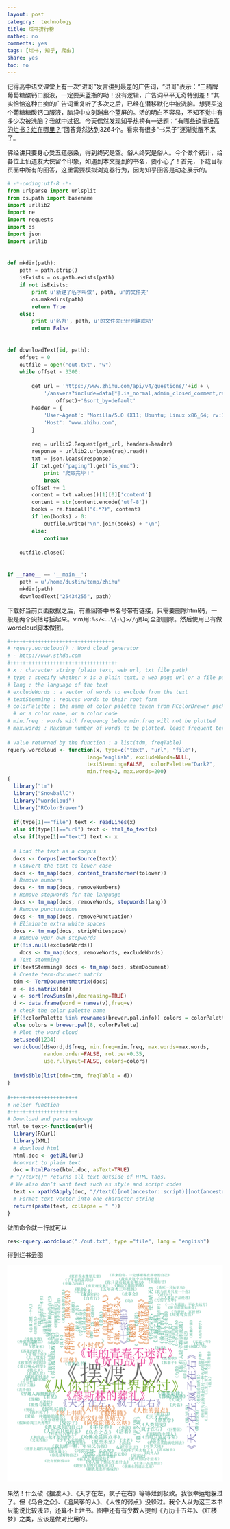 ```yaml
---
layout: post
category:  technology
title: 烂书排行榜
matheq: no
comments: yes
tags: [烂书, 知乎, 爬虫]
share: yes
toc: no
---
```

记得高中语文课堂上有一次“进哥”发言讲到最差的广告词，“进哥”表示：“三精牌葡萄糖酸钙口服液，一定要买蓝瓶的呦！没有逻辑，广告词平平无奇特别差！”其实恰恰这种白痴的广告词重复听了多次之后，已经在潜移默化中被洗脑。想要买这个葡糖糖酸钙口服液，脑袋中立刻蹦出个蓝屏的。活的明白不容易，不知不觉中有多少次被洗脑？我就中过招。今天偶然发现知乎热榜有一话题：“[有哪些销量极高的烂书？烂在哪里？](https://www.zhihu.com/question/25434255)”回答竟然达到3264个。看来有很多“书呆子”逐渐觉醒不呆了。

佛经讲只要身心受五蕴感染，得到终究是空。俗人终究是俗人。今个做个统计，给各位上仙道友大侠留个印象，如遇到本文提到的书名，要小心了！首先，下载目标页面中所有的回答，这里需要模拟浏览器行为，因为知乎回答是动态展示的。

```python
# -*-coding:utf-8 -*-
from urlparse import urlsplit
from os.path import basename
import urllib2
import re
import requests
import os
import json
import urllib


def mkdir(path):
    path = path.strip()
    isExists = os.path.exists(path)
    if not isExists:
        print u'新建了名字叫做', path, u'的文件夹'
        os.makedirs(path)
        return True
    else:
        print u'名为', path, u'的文件夹已经创建成功'
        return False


def downloadText(id, path):
    offset = 0
    outfile = open("out.txt", "w")
    while offset < 3300:

        get_url = 'https://www.zhihu.com/api/v4/questions/'+id + \
            '/answers?include=data[*].is_normal,admin_closed_comment,reward_info,is_collapsed,annotation_action,annotation_detail,collapse_reason,is_sticky,collapsed_by,suggest_edit,comment_count,can_comment,content,editable_content,voteup_count,reshipment_settings,comment_permission,created_time,updated_time,review_info,relevant_info,question,excerpt,relationship.is_authorized,is_author,voting,is_thanked,is_nothelp;data[*].mark_infos[*].url;data[*].author.follower_count,badge[*].topics&limit=5&offset='+str(
                offset)+'&sort_by=default'
        header = {
            'User-Agent': "Mozilla/5.0 (X11; Ubuntu; Linux x86_64; rv:34.0) Gecko/20100101 Firefox/34.0",
            'Host': "www.zhihu.com",
        }

        req = urllib2.Request(get_url, headers=header)
        response = urllib2.urlopen(req).read()
        txt = json.loads(response)
        if txt.get("paging").get("is_end"):
            print "爬取完毕！"
            break
        offset += 1
        content = txt.values()[1][0]['content']
        content = str(content.encode('utf-8'))
        books = re.findall("《.*?》", content)
        if len(books) > 0:
            outfile.write("\n".join(books) + "\n")
        else:
            continue

    outfile.close()


if __name__ == '__main__':
    path = u'/home/dustin/temp/zhihu'
    mkdir(path)
    downloadText("25434255", path)

```





下载好当前页面数据之后，有些回答中书名号带有链接，只需要删除html码，一般是两个尖括号括起来。vim用`:%s/<..\{-\}>//g`即可全部删除。然后使用已有做wordcloud脚本做图。

```R
#++++++++++++++++++++++++++++++++++
# rquery.wordcloud() : Word cloud generator
# - http://www.sthda.com
#+++++++++++++++++++++++++++++++++++
# x : character string (plain text, web url, txt file path)
# type : specify whether x is a plain text, a web page url or a file path
# lang : the language of the text
# excludeWords : a vector of words to exclude from the text
# textStemming : reduces words to their root form
# colorPalette : the name of color palette taken from RColorBrewer package, 
  # or a color name, or a color code
# min.freq : words with frequency below min.freq will not be plotted
# max.words : Maximum number of words to be plotted. least frequent terms dropped

# value returned by the function : a list(tdm, freqTable)
rquery.wordcloud <- function(x, type=c("text", "url", "file"), 
                          lang="english", excludeWords=NULL, 
                          textStemming=FALSE,  colorPalette="Dark2",
                          min.freq=3, max.words=200)
{ 
  library("tm")
  library("SnowballC")
  library("wordcloud")
  library("RColorBrewer") 
  
  if(type[1]=="file") text <- readLines(x)
  else if(type[1]=="url") text <- html_to_text(x)
  else if(type[1]=="text") text <- x
  
  # Load the text as a corpus
  docs <- Corpus(VectorSource(text))
  # Convert the text to lower case
  docs <- tm_map(docs, content_transformer(tolower))
  # Remove numbers
  docs <- tm_map(docs, removeNumbers)
  # Remove stopwords for the language 
  docs <- tm_map(docs, removeWords, stopwords(lang))
  # Remove punctuations
  docs <- tm_map(docs, removePunctuation)
  # Eliminate extra white spaces
  docs <- tm_map(docs, stripWhitespace)
  # Remove your own stopwords
  if(!is.null(excludeWords)) 
    docs <- tm_map(docs, removeWords, excludeWords) 
  # Text stemming
  if(textStemming) docs <- tm_map(docs, stemDocument)
  # Create term-document matrix
  tdm <- TermDocumentMatrix(docs)
  m <- as.matrix(tdm)
  v <- sort(rowSums(m),decreasing=TRUE)
  d <- data.frame(word = names(v),freq=v)
  # check the color palette name 
  if(!colorPalette %in% rownames(brewer.pal.info)) colors = colorPalette
  else colors = brewer.pal(8, colorPalette) 
  # Plot the word cloud
  set.seed(1234)
  wordcloud(d$word,d$freq, min.freq=min.freq, max.words=max.words,
            random.order=FALSE, rot.per=0.35, 
            use.r.layout=FALSE, colors=colors)
  
  invisible(list(tdm=tdm, freqTable = d))
}

#++++++++++++++++++++++
# Helper function
#++++++++++++++++++++++
# Download and parse webpage
html_to_text<-function(url){
  library(RCurl)
  library(XML)
  # download html
  html.doc <- getURL(url)  
  #convert to plain text
  doc = htmlParse(html.doc, asText=TRUE)
 # "//text()" returns all text outside of HTML tags.
 # We also don’t want text such as style and script codes
  text <- xpathSApply(doc, "//text()[not(ancestor::script)][not(ancestor::style)][not(ancestor::noscript)][not(ancestor::form)]", xmlValue)
  # Format text vector into one character string
  return(paste(text, collapse = " "))
}
```



做图命令就一行就可以

```R
res<-rquery.wordcloud("./out.txt", type ="file", lang = "english")
```
得到烂书云图

<a class="fancybox" rel="gallery1" href="https://raw.githubusercontent.com/dustincys/cn/assets/wordcloud.png" title="wordcloud"><img src="https://raw.githubusercontent.com/dustincys/cn/assets/wordcloud.png" alt="wordcloud" /></a>

果然！什么破《摆渡人》、《天才在左，疯子在右》等等烂到极致。我很幸运地躲过了。但《乌合之众》、《追风筝的人》、《人性的弱点》没躲过。我个人以为这三本书只能说比较浅显，还算不上烂书。图中还有有少数人提到《万历十五年》、《红楼梦》之类，应该是做对比用的。
